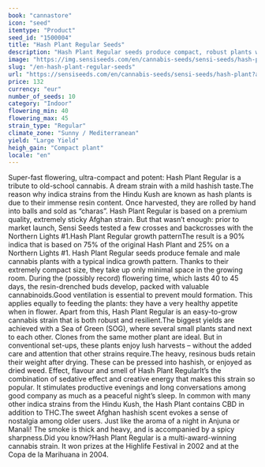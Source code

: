 ```yaml
---
book: "cannastore"
icon: "seed"
itemtype: "Product"
seed_id: "1500004"
title: "Hash Plant Regular Seeds"
description: "Hash Plant Regular seeds produce compact, robust plants with a very short flowering time of around 45 days. 90% indica genes and a relaxing high."
image: "https://img.sensiseeds.com/en/cannabis-seeds/sensi-seeds/hash-plant-image.png"
slug: "/en-hash-plant-regular-seeds"
url: "https://sensiseeds.com/en/cannabis-seeds/sensi-seeds/hash-plant?a_aid=cannastore"
price: 132
currency: "eur"
number_of_seeds: 10
category: "Indoor"
flowering_min: 40
flowering_max: 45
strain_type: "Regular"
climate_zone: "Sunny / Mediterranean"
yield: "Large Yield"
heigh_gain: "Compact plant"
locale: "en"
---
```

Super-fast flowering, ultra-compact and potent: Hash Plant Regular is a tribute to old-school cannabis. A dream strain with a mild hashish taste.The reason why indica strains from the Hindu Kush are known as hash plants is due to their immense resin content. Once harvested, they are rolled by hand into balls and sold as “charas”. Hash Plant Regular is based on a premium quality, extremely sticky Afghan strain. But that wasn’t enough: prior to market launch, Sensi Seeds tested a few crosses and backcrosses with the Northern Lights #1.Hash Plant Regular growth patternThe result is a 90% indica that is based on 75% of the original Hash Plant and 25% on a Northern Lights #1. Hash Plant Regular seeds produce female and male cannabis plants with a typical indica growth pattern. Thanks to their extremely compact size, they take up only minimal space in the growing room. During the (possibly record) flowering time, which lasts 40 to 45 days, the resin-drenched buds develop, packed with valuable cannabinoids.Good ventilation is essential to prevent mould formation. This applies equally to feeding the plants: they have a very healthy appetite when in flower. Apart from this, Hash Plant Regular is an easy-to-grow cannabis strain that is both robust and resilient.The biggest yields are achieved with a Sea of Green (SOG), where several small plants stand next to each other. Clones from the same mother plant are ideal. But in conventional set-ups, these plants enjoy lush harvests – without the added care and attention that other strains require.The heavy, resinous buds retain their weight after drying. These can be pressed into hashish, or enjoyed as dried weed. Effect, flavour and smell of Hash Plant RegularIt’s the combination of sedative effect and creative energy that makes this strain so popular. It stimulates productive evenings and long conversations among good company as much as a peaceful night’s sleep. In common with many other indica strains from the Hindu Kush, the Hash Plant contains CBD in addition to THC.The sweet Afghan hashish scent evokes a sense of nostalgia among older users. Just like the aroma of a night in Anjuna or Manali! The smoke is thick and heavy, and is accompanied by a spicy sharpness.Did you know?Hash Plant Regular is a multi-award-winning cannabis strain. It won prizes at the Highlife Festival in 2002 and at the Copa de la Marihuana in 2004.
